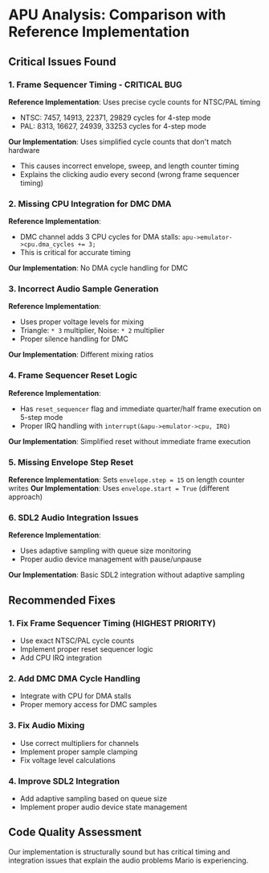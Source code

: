 # APU Analysis: Comparison with Reference Implementation

## Critical Issues Found

### 1. **Frame Sequencer Timing - CRITICAL BUG**

**Reference Implementation**: Uses precise cycle counts for NTSC/PAL timing

- NTSC: 7457, 14913, 22371, 29829 cycles for 4-step mode
- PAL: 8313, 16627, 24939, 33253 cycles for 4-step mode

**Our Implementation**: Uses simplified cycle counts that don't match hardware

- This causes incorrect envelope, sweep, and length counter timing
- Explains the clicking audio every second (wrong frame sequencer timing)

### 2. **Missing CPU Integration for DMC DMA**

**Reference Implementation**:

- DMC channel adds 3 CPU cycles for DMA stalls: `apu->emulator->cpu.dma_cycles += 3;`
- This is critical for accurate timing

**Our Implementation**: No DMA cycle handling for DMC

### 3. **Incorrect Audio Sample Generation**

**Reference Implementation**:

- Uses proper voltage levels for mixing
- Triangle: `* 3` multiplier, Noise: `* 2` multiplier  
- Proper silence handling for DMC

**Our Implementation**: Different mixing ratios

### 4. **Frame Sequencer Reset Logic**

**Reference Implementation**:

- Has `reset_sequencer` flag and immediate quarter/half frame execution on 5-step mode
- Proper IRQ handling with `interrupt(&apu->emulator->cpu, IRQ)`

**Our Implementation**: Simplified reset without immediate frame execution

### 5. **Missing Envelope Step Reset**

**Reference Implementation**: Sets `envelope.step = 15` on length counter writes
**Our Implementation**: Uses `envelope.start = True` (different approach)

### 6. **SDL2 Audio Integration Issues**

**Reference Implementation**:

- Uses adaptive sampling with queue size monitoring
- Proper audio device management with pause/unpause

**Our Implementation**: Basic SDL2 integration without adaptive sampling

## Recommended Fixes

### 1. Fix Frame Sequencer Timing (HIGHEST PRIORITY)

- Use exact NTSC/PAL cycle counts
- Implement proper reset sequencer logic
- Add CPU IRQ integration

### 2. Add DMC DMA Cycle Handling

- Integrate with CPU for DMA stalls
- Proper memory access for DMC samples

### 3. Fix Audio Mixing

- Use correct multipliers for channels
- Implement proper sample clamping
- Fix voltage level calculations

### 4. Improve SDL2 Integration

- Add adaptive sampling based on queue size
- Implement proper audio device state management

## Code Quality Assessment

Our implementation is structurally sound but has critical timing and integration issues that explain the audio problems Mario is experiencing.
